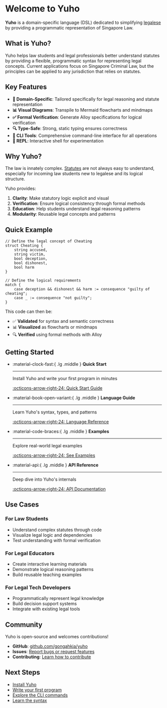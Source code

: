 # Welcome to Yuho

**Yuho** is a domain-specific language (DSL) dedicated to simplifying [legalese](https://www.merriam-webster.com/dictionary/legalese) by providing a programmatic representation of Singapore Law.

## What is Yuho?

Yuho helps law students and legal professionals better understand statutes by providing a flexible, programmatic syntax for representing legal concepts. Current applications focus on Singapore Criminal Law, but the principles can be applied to any jurisdiction that relies on statutes.

## Key Features

- **🎯 Domain-Specific**: Tailored specifically for legal reasoning and statute representation
- **📊 Visual Diagrams**: Transpile to Mermaid flowcharts and mindmaps
- **✅ Formal Verification**: Generate Alloy specifications for logical verification
- **🔍 Type-Safe**: Strong, static typing ensures correctness
- **🚀 CLI Tools**: Comprehensive command-line interface for all operations
- **📝 REPL**: Interactive shell for experimentation

## Why Yuho?

The law is innately complex. [Statutes](https://sso.agc.gov.sg/) are not always easy to understand, especially for incoming law students new to legalese and its logical structure.

Yuho provides:

1. **Clarity**: Make statutory logic explicit and visual
2. **Verification**: Ensure logical consistency through formal methods
3. **Education**: Help students understand legal reasoning patterns
4. **Modularity**: Reusable legal concepts and patterns

## Quick Example

```yh
// Define the legal concept of Cheating
struct Cheating {
    string accused,
    string victim,
    bool deception,
    bool dishonest,
    bool harm
}

// Define the logical requirements
match {
    case deception && dishonest && harm := consequence "guilty of cheating";
    case _ := consequence "not guilty";
}
```

This code can then be:

- ✅ **Validated** for syntax and semantic correctness
- 📊 **Visualized** as flowcharts or mindmaps
- 🔍 **Verified** using formal methods with Alloy

## Getting Started

<div class="grid cards" markdown>

-   :material-clock-fast:{ .lg .middle } **Quick Start**

    ---

    Install Yuho and write your first program in minutes

    [:octicons-arrow-right-24: Quick Start Guide](getting-started/quickstart.md)

-   :material-book-open-variant:{ .lg .middle } **Language Guide**

    ---

    Learn Yuho's syntax, types, and patterns

    [:octicons-arrow-right-24: Language Reference](language/overview.md)

-   :material-code-braces:{ .lg .middle } **Examples**

    ---

    Explore real-world legal examples

    [:octicons-arrow-right-24: See Examples](examples/criminal-law.md)

-   :material-api:{ .lg .middle } **API Reference**

    ---

    Deep dive into Yuho's internals

    [:octicons-arrow-right-24: API Documentation](api/parser.md)

</div>

## Use Cases

### For Law Students

- Understand complex statutes through code
- Visualize legal logic and dependencies
- Test understanding with formal verification

### For Legal Educators

- Create interactive learning materials
- Demonstrate logical reasoning patterns
- Build reusable teaching examples

### For Legal Tech Developers

- Programmatically represent legal knowledge
- Build decision support systems
- Integrate with existing legal tools

## Community

Yuho is open-source and welcomes contributions!

- **GitHub**: [github.com/gongahkia/yuho](https://github.com/gongahkia/yuho)
- **Issues**: [Report bugs or request features](https://github.com/gongahkia/yuho/issues)
- **Contributing**: [Learn how to contribute](development/contributing.md)

## Next Steps

- [Install Yuho](getting-started/installation.md)
- [Write your first program](getting-started/first-program.md)
- [Explore the CLI commands](cli/commands.md)
- [Learn the syntax](language/syntax.md)

